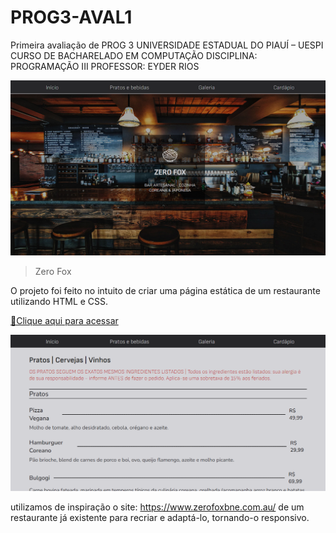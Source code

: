 # PROG3-AVAL1

Primeira avaliação de PROG 3
UNIVERSIDADE ESTADUAL DO PIAUÍ – UESPI
CURSO DE BACHARELADO EM COMPUTAÇÃO
DISCIPLINA: PROGRAMAÇÃO III
PROFESSOR: EYDER RIOS

![preview](./.github/preview.png)

> Zero Fox

O projeto foi feito no intuito de criar uma página estática de um restaurante utilizando HTML e CSS.

[🔗Clique aqui para acessar](https://brevsc.github.io/PROG3-AVAL1/)

![preview](./.github/preview2.png)

utilizamos de inspiração o site: https://www.zerofoxbne.com.au/ de um restaurante já existente para recriar e adaptá-lo, tornando-o responsivo.
